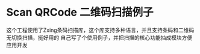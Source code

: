 # Scan QRCode 二维码扫描例子
这个工程使用了Zxing条码扫描库，这个库支持多种语言，并且支持条码和二维码无切换扫描，挺好用的
自己写了个使用例子，并把扫描的核心功能抽成模块方便应用开发